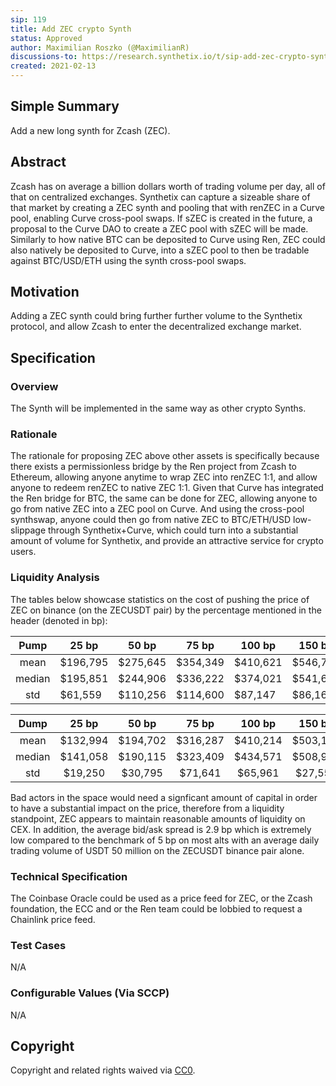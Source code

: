 ```yaml
---
sip: 119
title: Add ZEC crypto Synth
status: Approved
author: Maximilian Roszko (@MaximilianR)
discussions-to: https://research.synthetix.io/t/sip-add-zec-crypto-synth/313
created: 2021-02-13
---
```


<!--You can leave these HTML comments in your merged SIP and delete the visible duplicate text guides, they will not appear and may be helpful to refer to if you edit it again. This is the suggested template for new SIPs. Note that an SIP number will be assigned by an editor. When opening a pull request to submit your SIP, please use an abbreviated title in the filename, `sip-draft_title_abbrev.md`. The title should be 44 characters or less.-->

## Simple Summary
<!--"If you can't explain it simply, you don't understand it well enough." Simply describe the outcome the proposed changes intends to achieve. This should be non-technical and accessible to a casual community member.-->

Add a new long synth for Zcash (ZEC).

## Abstract
<!--A short (~200 word) description of the proposed change, the abstract should clearly describe the proposed change. This is what *will* be done if the SIP is implemented, not *why* it should be done or *how* it will be done. If the SIP proposes deploying a new contract, write, "we propose to deploy a new contract that will do x".-->

Zcash has on average a billion dollars worth of trading volume per day, all of that on centralized exchanges. Synthetix can capture a sizeable share of that market by creating a ZEC synth and pooling that with renZEC in a Curve pool, enabling Curve cross-pool swaps. If sZEC is created in the future, a proposal to the Curve DAO to create a ZEC pool with sZEC will be made. Similarly to how native BTC can be deposited to Curve using Ren, ZEC could also natively be deposited to Curve, into a sZEC pool to then be tradable against BTC/USD/ETH using the synth cross-pool swaps.


## Motivation
<!--This is the problem statement. This is the *why* of the SIP. It should clearly explain *why* the current state of the protocol is inadequate.  It is critical that you explain *why* the change is needed, if the SIP proposes changing how something is calculated, you must address *why* the current calculation is innaccurate or wrong. This is not the place to describe how the SIP will address the issue!-->

Adding a ZEC synth could bring further further volume to the Synthetix protocol, and allow Zcash to enter the decentralized exchange market.


## Specification
<!--The specification should describe the syntax and semantics of any new feature, there are five sections
1. Overview
2. Rationale
3. Technical Specification
4. Test Cases
5. Configurable Values
-->

### Overview
<!--This is a high level overview of *how* the SIP will solve the problem. The overview should clearly describe how the new feature will be implemented.-->
The Synth will be implemented in the same way as other crypto Synths.

### Rationale
<!--This is where you explain the reasoning behind how you propose to solve the problem. Why did you propose to implement the change in this way, what were the considerations and trade-offs. The rationale fleshes out what motivated the design and why particular design decisions were made. It should describe alternate designs that were considered and related work. The rationale may also provide evidence of consensus within the community, and should discuss important objections or concerns raised during discussion.-->
The rationale for proposing ZEC above other assets is specifically because there exists a permissionless bridge by the Ren project from Zcash to Ethereum, allowing anyone anytime to wrap ZEC into renZEC 1:1, and allow anyone to redeem renZEC to native ZEC 1:1. Given that Curve has integrated the Ren bridge for BTC, the same can be done for ZEC, allowing anyone to go from native ZEC into a ZEC pool on Curve. And using the cross-pool synthswap, anyone could then go from native ZEC to BTC/ETH/USD low-slippage through Synthetix+Curve, which could turn into a substantial amount of volume for Synthetix, and provide an attractive service for crypto users.

### Liquidity Analysis

The tables below showcase statistics on the cost of pushing the price of ZEC on binance (on the ZECUSDT pair) by the percentage mentioned in the header (denoted in bp):  

|  Pump  	| 25 bp    	| 50 bp    	| 75 bp    	| 100 bp   	| 150 bp   	| 200 bp   	| 400 bp   	| 600 bp     	| 800 bp     	| 1000 bp    	|
|:------:	|----------	|----------	|----------	|----------	|----------	|----------	|----------	|------------	|------------	|------------	|
|  mean  	| $196,795 	| $275,645 	| $354,349 	| $410,621 	| $546,730 	| $616,651 	| $945,025 	| $1,219,954 	| $1,567,042 	| $1,853,732 	|
| median 	| $195,851 	| $244,906 	| $336,222 	| $374,021 	| $541,698 	| $607,510 	| $992,823 	| $1,340,671 	| $1,549,769 	| $1,806,428 	|
|   std  	| $61,559  	| $110,256 	| $114,600 	| $87,147  	| $86,162  	| $67,796  	| $192,825 	| $213,906   	| $308,601   	| $248,518   	|


|  Dump  	|   25 bp  	|   50 bp  	|   75 bp  	|  100 bp  	|  150 bp  	|  200 bp  	|  400 bp  	|  600 bp  	|  800 bp  	|  1000 bp 	|
|:------:	|:--------:	|:--------:	|:--------:	|:--------:	|:--------:	|:--------:	|:--------:	|:--------:	|:--------:	|:--------:	|
|  mean  	| $132,994 	| $194,702 	| $316,287 	| $410,214 	| $503,143 	| $554,849 	| $699,116 	| $791,063 	| $904,981 	| $972,623 	|
| median 	| $141,058 	| $190,115 	| $323,409 	| $434,571 	| $508,997 	| $544,489 	| $678,181 	| $766,982 	| $895,910 	| $953,081 	|
|   std  	| $19,250  	| $30,795  	| $71,641  	| $65,961  	| $27,555  	| $24,443  	| $88,667  	| $84,747  	| $62,588  	| $70,198  	|

 Bad actors in the space would need a signficant amount of capital in order to have a substantial impact on the price, therefore from a liquidity standpoint, ZEC appears to maintain reasonable amounts of liquidity on CEX. In addition, the average bid/ask spread is 2.9 bp which is extremely low compared to the benchmark of 5 bp on most alts with an average daily trading volume of USDT 50 million on the ZECUSDT binance pair alone.   


### Technical Specification
<!--The technical specification should outline the public API of the changes proposed. That is, changes to any of the interfaces Synthetix currently exposes or the creations of new ones.-->
The Coinbase Oracle could be used as a price feed for ZEC, or the Zcash foundation, the ECC and or the Ren team could be lobbied to request a Chainlink price feed.

### Test Cases
<!--Test cases for an implementation are mandatory for SIPs but can be included with the implementation..-->
N/A

### Configurable Values (Via SCCP)
<!--Please list all values configurable via SCCP under this implementation.-->
N/A

## Copyright
Copyright and related rights waived via [CC0](https://creativecommons.org/publicdomain/zero/1.0/).

